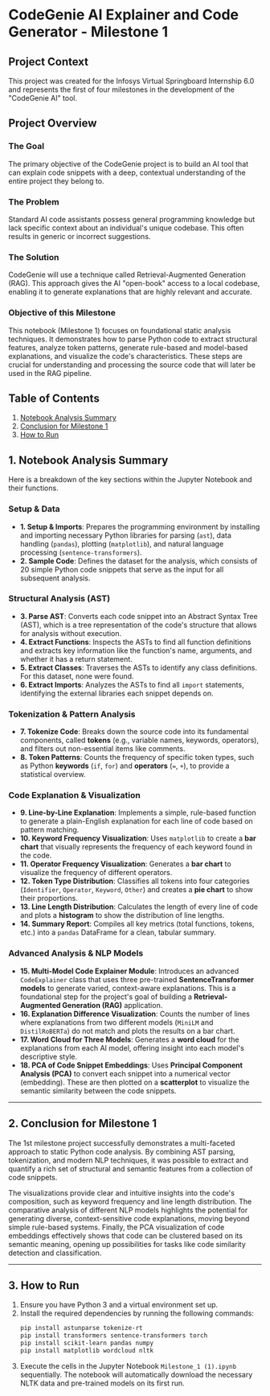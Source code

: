 # CodeGenie AI Explainer and Code Generator - Milestone 1

## Project Context

This project was created for the Infosys Virtual Springboard Internship 6.0 and represents the first of four milestones in the development of the "CodeGenie AI" tool.

## Project Overview

### The Goal
The primary objective of the CodeGenie project is to build an AI tool that can explain code snippets with a deep, contextual understanding of the entire project they belong to.

### The Problem
Standard AI code assistants possess general programming knowledge but lack specific context about an individual's unique codebase. This often results in generic or incorrect suggestions.

### The Solution
CodeGenie will use a technique called Retrieval-Augmented Generation (RAG). This approach gives the AI "open-book" access to a local codebase, enabling it to generate explanations that are highly relevant and accurate.

### Objective of this Milestone
This notebook (Milestone 1) focuses on foundational static analysis techniques. It demonstrates how to parse Python code to extract structural features, analyze token patterns, generate rule-based and model-based explanations, and visualize the code's characteristics. These steps are crucial for understanding and processing the source code that will later be used in the RAG pipeline.



## Table of Contents

1.  [Notebook Analysis Summary](#1-notebook-analysis-summary)
2.  [Conclusion for Milestone 1](#2-conclusion-for-milestone-1)
3.  [How to Run](#3-how-to-run)



## 1. Notebook Analysis Summary

Here is a breakdown of the key sections within the Jupyter Notebook and their functions.

### **Setup & Data**
* **1. Setup & Imports**: Prepares the programming environment by installing and importing necessary Python libraries for parsing (`ast`), data handling (`pandas`), plotting (`matplotlib`), and natural language processing (`sentence-transformers`).
* **2. Sample Code**: Defines the dataset for the analysis, which consists of 20 simple Python code snippets that serve as the input for all subsequent analysis.

### **Structural Analysis (AST)**
* **3. Parse AST**: Converts each code snippet into an Abstract Syntax Tree (AST), which is a tree representation of the code's structure that allows for analysis without execution.
* **4. Extract Functions**: Inspects the ASTs to find all function definitions and extracts key information like the function's name, arguments, and whether it has a return statement.
* **5. Extract Classes**: Traverses the ASTs to identify any class definitions. For this dataset, none were found.
* **6. Extract Imports**: Analyzes the ASTs to find all `import` statements, identifying the external libraries each snippet depends on.

### **Tokenization & Pattern Analysis**
* **7. Tokenize Code**: Breaks down the source code into its fundamental components, called **tokens** (e.g., variable names, keywords, operators), and filters out non-essential items like comments.
* **8. Token Patterns**: Counts the frequency of specific token types, such as Python **keywords** (`if`, `for`) and **operators** (`=`, `+`), to provide a statistical overview.

### **Code Explanation & Visualization**
* **9. Line-by-Line Explanation**: Implements a simple, rule-based function to generate a plain-English explanation for each line of code based on pattern matching.
* **10. Keyword Frequency Visualization**: Uses `matplotlib` to create a **bar chart** that visually represents the frequency of each keyword found in the code.
* **11. Operator Frequency Visualization**: Generates a **bar chart** to visualize the frequency of different operators.
* **12. Token Type Distribution**: Classifies all tokens into four categories (`Identifier`, `Operator`, `Keyword`, `Other`) and creates a **pie chart** to show their proportions.
* **13. Line Length Distribution**: Calculates the length of every line of code and plots a **histogram** to show the distribution of line lengths.
* **14. Summary Report**: Compiles all key metrics (total functions, tokens, etc.) into a `pandas` DataFrame for a clean, tabular summary.

### **Advanced Analysis & NLP Models**
* **15. Multi-Model Code Explainer Module**: Introduces an advanced `CodeExplainer` class that uses three pre-trained **SentenceTransformer models** to generate varied, context-aware explanations. This is a foundational step for the project's goal of building a **Retrieval-Augmented Generation (RAG)** application.
* **16. Explanation Difference Visualization**: Counts the number of lines where explanations from two different models (`MiniLM` and `DistilRoBERTa`) do not match and plots the results on a bar chart.
* **17. Word Cloud for Three Models**: Generates a **word cloud** for the explanations from each AI model, offering insight into each model's descriptive style.
* **18. PCA of Code Snippet Embeddings**: Uses **Principal Component Analysis (PCA)** to convert each snippet into a numerical vector (embedding). These are then plotted on a **scatterplot** to visualize the semantic similarity between the code snippets.

---

## 2. Conclusion for Milestone 1

The 1st milestone project successfully demonstrates a multi-faceted approach to static Python code analysis. By combining AST parsing, tokenization, and modern NLP techniques, it was possible to extract and quantify a rich set of structural and semantic features from a collection of code snippets.

The visualizations provide clear and intuitive insights into the code's composition, such as keyword frequency and line length distribution. The comparative analysis of different NLP models highlights the potential for generating diverse, context-sensitive code explanations, moving beyond simple rule-based systems. Finally, the PCA visualization of code embeddings effectively shows that code can be clustered based on its semantic meaning, opening up possibilities for tasks like code similarity detection and classification.

---

## 3. How to Run

1.  Ensure you have Python 3 and a virtual environment set up.
2.  Install the required dependencies by running the following commands:
    ```bash
    pip install astunparse tokenize-rt
    pip install transformers sentence-transformers torch
    pip install scikit-learn pandas numpy
    pip install matplotlib wordcloud nltk
    ```
3.  Execute the cells in the Jupyter Notebook `Milestone_1 (1).ipynb` sequentially. The notebook will automatically download the necessary NLTK data and pre-trained models on its first run.

